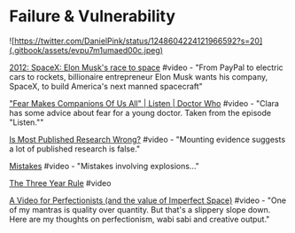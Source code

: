 # Failure & Vulnerability

![https://twitter.com/DanielPink/status/1248604224121966592?s=20](.gitbook/assets/evpu7m1umaed00c.jpeg)

[2012: SpaceX: Elon Musk's race to space](https://www.youtube.com/watch?v=23GzpbNUyI4) \#video - "From PayPal to electric cars to rockets, billionaire entrepreneur Elon Musk wants his company, SpaceX, to build America's next manned spacecraft"

["Fear Makes Companions Of Us All" \| Listen \| Doctor Who](https://www.youtube.com/watch?v=ibL6Y0VN4Ys) \#video - "Clara has some advice about fear for a young doctor. Taken from the episode "Listen.""

[Is Most Published Research Wrong?](https://www.youtube.com/watch?v=42QuXLucH3Q) \#video - "Mounting evidence suggests a lot of published research is false."

[Mistakes](https://www.youtube.com/watch?v=Xz4S9aOm0kM&list=PLIilwIraDV2KXu0ZksOgeM7tyOrLwM_6m&index=9&t=0s) \#video - "Mistakes involving explosions..."

[The Three Year Rule](https://www.youtube.com/watch?v=9HF2AjcXurA&feature=youtu.be) \#video

[A Video for Perfectionists \(and the value of Imperfect Space\)](https://www.youtube.com/watch?v=0mAKN7s6_qE&feature=youtu.be) \#video - "One of my mantras is quality over quantity. But that's a slippery slope down. Here are my thoughts on perfectionism, wabi sabi and creative output."

